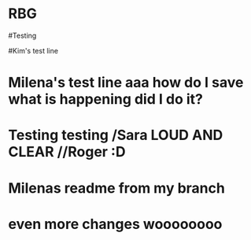 # RBG

#Testing

#Kim's test line

# Milena's test line aaa how do I save what is happening did I do it?

# Testing testing /Sara LOUD AND CLEAR //Roger :D

# Milenas readme from my branch

# even more changes woooooooo